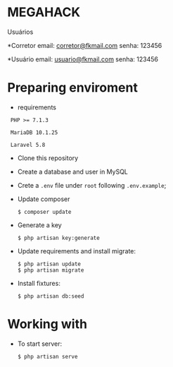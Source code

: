 # MEGAHACK

Usuários

*Corretor
email: corretor@fkmail.com
senha: 123456

*Usuário
email: usuario@fkmail.com
senha: 123456

# Preparing enviroment

* requirements

``` 
 PHP >= 7.1.3

 MariaDB 10.1.25

 Laravel 5.8

```

* Clone this repository
* Create a database and user in MySQL 
* Crete a `.env` file under `root` following `.env.example`;

* Update composer

    ```
    $ composer update
    ```

* Generate a key

    ```
    $ php artisan key:generate

    ```
* Update requirements and install migrate:

	```
	$ php artisan update
	$ php artisan migrate
	```

* Install fixtures:
	```
	$ php artisan db:seed
	```

# Working with

* To start server:

	```
	$ php artisan serve
	```


